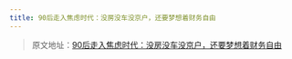 ```yaml
---
title: 90后走入焦虑时代：没房没车没京户，还要梦想着财务自由
---
```


> 原文地址：[90后走入焦虑时代：没房没车没京户，还要梦想着财务自由](https://mp.weixin.qq.com/s/MAxqJxqNpTbqlalaJJX1Nw)